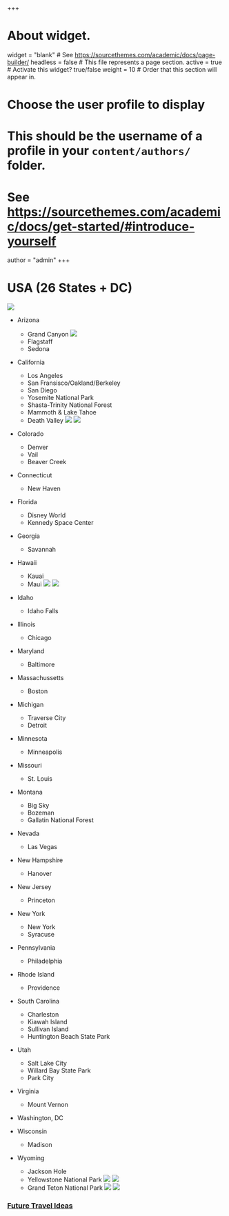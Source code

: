 +++
# About widget.
widget = "blank"  # See https://sourcethemes.com/academic/docs/page-builder/
headless = false  # This file represents a page section.
active = true  # Activate this widget? true/false
weight = 10  # Order that this section will appear in.

# Choose the user profile to display
# This should be the username of a profile in your `content/authors/` folder.
# See https://sourcethemes.com/academic/docs/get-started/#introduce-yourself
author = "admin"
+++

# USA (26 States + DC)

![](/img/states.png)

* Arizona
    - Grand Canyon
    ![](/img/GrandCanyon1.jpg)
    - Flagstaff
    - Sedona
* California
    - Los Angeles
    - San Fransisco/Oakland/Berkeley
    - San Diego
    - Yosemite National Park
    - Shasta-Trinity National Forest
    - Mammoth & Lake Tahoe
    - Death Valley
    ![](/img/deathvalley1.jpg)
    ![](/img/deathvalley2.jpg)
    
* Colorado
    - Denver
    - Vail
    - Beaver Creek
* Connecticut
    - New Haven
* Florida
    - Disney World
    - Kennedy Space Center
* Georgia
    - Savannah
* Hawaii
    - Kauai
    - Maui
    ![](/img/maui1.jpg)
    ![](/img/maui2.jpg)
* Idaho
    - Idaho Falls
* Illinois
    - Chicago
* Maryland
    - Baltimore
* Massachussetts
    - Boston
* Michigan
    - Traverse City
    - Detroit
* Minnesota
    - Minneapolis
* Missouri
    - St. Louis
* Montana
    - Big Sky
    - Bozeman
    - Gallatin National Forest
* Nevada
    - Las Vegas
* New Hampshire
    - Hanover
* New Jersey
    - Princeton
* New York
    - New York
    - Syracuse
* Pennsylvania
   - Philadelphia
* Rhode Island
    - Providence
* South Carolina
    - Charleston
    - Kiawah Island
    - Sullivan Island
    - Huntington Beach State Park
* Utah
    - Salt Lake City
    - Willard Bay State Park
    - Park City
* Virginia
    - Mount Vernon
* Washington, DC
* Wisconsin
    - Madison
* Wyoming
    - Jackson Hole
    - Yellowstone National Park
    ![](/img/Yellowstone1.jpg)
    ![](/img/Yellowstone2.jpg)
    - Grand Teton National Park
    ![](/img/Teton1.jpg)
    ![](/img/Teton2.jpg)

### [Future Travel Ideas](/travel_plans_usa/)

